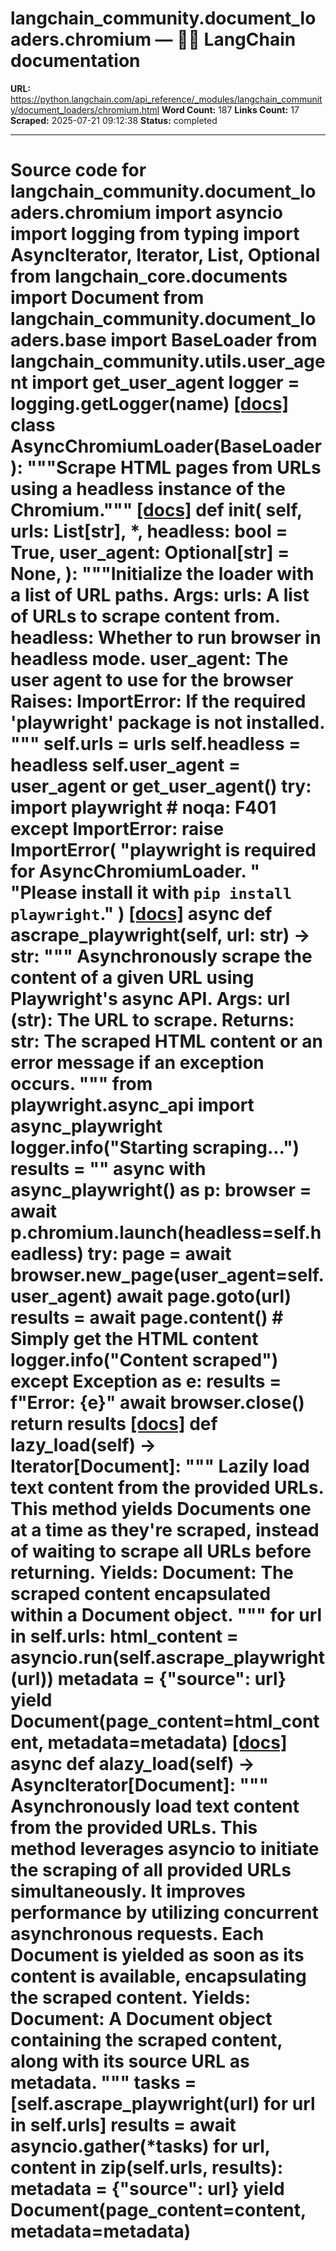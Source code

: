 # langchain_community.document_loaders.chromium — 🦜🔗 LangChain  documentation

**URL:** https://python.langchain.com/api_reference/_modules/langchain_community/document_loaders/chromium.html
**Word Count:** 187
**Links Count:** 17
**Scraped:** 2025-07-21 09:12:38
**Status:** completed

---

# Source code for langchain\_community.document\_loaders.chromium               import asyncio     import logging     from typing import AsyncIterator, Iterator, List, Optional          from langchain_core.documents import Document          from langchain_community.document_loaders.base import BaseLoader     from langchain_community.utils.user_agent import get_user_agent          logger = logging.getLogger(__name__)                              [[docs]](https://python.langchain.com/api_reference/community/document_loaders/langchain_community.document_loaders.chromium.AsyncChromiumLoader.html#langchain_community.document_loaders.chromium.AsyncChromiumLoader)     class AsyncChromiumLoader(BaseLoader):         """Scrape HTML pages from URLs using a         headless instance of the Chromium."""                         [[docs]](https://python.langchain.com/api_reference/community/document_loaders/langchain_community.document_loaders.chromium.AsyncChromiumLoader.html#langchain_community.document_loaders.chromium.AsyncChromiumLoader.__init__)         def __init__(             self,             urls: List[str],             *,             headless: bool = True,             user_agent: Optional[str] = None,         ):             """Initialize the loader with a list of URL paths.                  Args:                 urls: A list of URLs to scrape content from.                 headless: Whether to run browser in headless mode.                 user_agent: The user agent to use for the browser                  Raises:                 ImportError: If the required 'playwright' package is not installed.             """             self.urls = urls             self.headless = headless             self.user_agent = user_agent or get_user_agent()                  try:                 import playwright  # noqa: F401             except ImportError:                 raise ImportError(                     "playwright is required for AsyncChromiumLoader. "                     "Please install it with `pip install playwright`."                 )                                        [[docs]](https://python.langchain.com/api_reference/community/document_loaders/langchain_community.document_loaders.chromium.AsyncChromiumLoader.html#langchain_community.document_loaders.chromium.AsyncChromiumLoader.ascrape_playwright)         async def ascrape_playwright(self, url: str) -> str:             """             Asynchronously scrape the content of a given URL using Playwright's async API.                  Args:                 url (str): The URL to scrape.                  Returns:                 str: The scraped HTML content or an error message if an exception occurs.                  """             from playwright.async_api import async_playwright                  logger.info("Starting scraping...")             results = ""             async with async_playwright() as p:                 browser = await p.chromium.launch(headless=self.headless)                 try:                     page = await browser.new_page(user_agent=self.user_agent)                     await page.goto(url)                     results = await page.content()  # Simply get the HTML content                     logger.info("Content scraped")                 except Exception as e:                     results = f"Error: {e}"                 await browser.close()             return results                                        [[docs]](https://python.langchain.com/api_reference/community/document_loaders/langchain_community.document_loaders.chromium.AsyncChromiumLoader.html#langchain_community.document_loaders.chromium.AsyncChromiumLoader.lazy_load)         def lazy_load(self) -> Iterator[Document]:             """             Lazily load text content from the provided URLs.                  This method yields Documents one at a time as they're scraped,             instead of waiting to scrape all URLs before returning.                  Yields:                 Document: The scraped content encapsulated within a Document object.                  """             for url in self.urls:                 html_content = asyncio.run(self.ascrape_playwright(url))                 metadata = {"source": url}                 yield Document(page_content=html_content, metadata=metadata)                                        [[docs]](https://python.langchain.com/api_reference/community/document_loaders/langchain_community.document_loaders.chromium.AsyncChromiumLoader.html#langchain_community.document_loaders.chromium.AsyncChromiumLoader.alazy_load)         async def alazy_load(self) -> AsyncIterator[Document]:             """             Asynchronously load text content from the provided URLs.                  This method leverages asyncio to initiate the scraping of all provided URLs             simultaneously. It improves performance by utilizing concurrent asynchronous             requests. Each Document is yielded as soon as its content is available,             encapsulating the scraped content.                  Yields:                 Document: A Document object containing the scraped content, along with its                 source URL as metadata.             """             tasks = [self.ascrape_playwright(url) for url in self.urls]             results = await asyncio.gather(*tasks)             for url, content in zip(self.urls, results):                 metadata = {"source": url}                 yield Document(page_content=content, metadata=metadata)